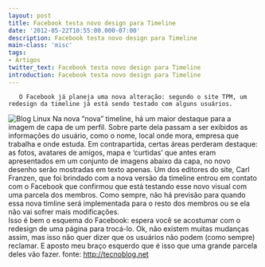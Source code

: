 ```yaml
---
layout: post
title: Facebook testa novo design para Timeline
date: '2012-05-22T10:55:00.000-07:00'
description: Facebook testa novo design para Timeline
main-class: 'misc'
tags:
- Artigos
twitter_text: Facebook testa novo design para Timeline
introduction: Facebook testa novo design para Timeline
---
```

       O Facebook já planeja uma nova alteração: segundo o site TPM, um redesign da timeline já está sendo testado com alguns usuários.
 
![Blog Linux](http://st2.tecnoblog.net/wp-content/uploads/2012/05/facebook-timeline-redesign.jpg "Blog Linux")
 Na nova “nova” timeline, há um maior destaque para a imagem de capa  de um perfil. Sobre parte dela passam a ser exibidos as informações do  usuário, como o nome, local onde mora, empresa que trabalha e onde  estuda. Em contrapartida, certas áreas perderam destaque: as fotos,  avatares de amigos, mapa e ‘curtidas’ que antes eram apresentados em um  conjunto de imagens abaixo da capa, no novo desenho serão mostradas em  texto apenas.
 Um dos editores do site, Carl Franzen, que foi brindado com a nova  versão da timeline entrou em contato com o Facebook que confirmou que  está testando esse novo visual com uma parcela dos membros. Como sempre,  não há previsão para quando essa nova timline será implementada para o  resto dos membros ou se ela não vai sofrer mais modificações.   
 Isso é bem o esquema do Facebook: espera você se acostumar com o  redesign de uma página para trocá-lo. Ok, não existem muitas mudanças  assim, mas isso não quer dizer que os usuários não podem (como sempre)  reclamar. E aposto meu braço esquerdo que é isso que uma grande parcela  deles vão fazer.
fonte: http://tecnoblog.net 
 
